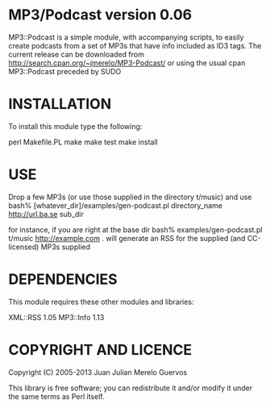 MP3/Podcast version 0.06
========================

MP3::Podcast is a simple module, with accompanying scripts, to easily
create podcasts from a set of MP3s that have info included as ID3
tags. The current release can be downloaded from
http://search.cpan.org/~jmerelo/MP3-Podcast/ 
or using the usual
cpan MP3::Podcast
preceded by SUDO

INSTALLATION
=========

To install this module type the following:

   perl Makefile.PL
   make
   make test
   make install

USE
===

Drop a few MP3s (or use those supplied in the directory t/music) and
use
bash% [whatever_dir]/examples/gen-podcast.pl directory_name
http://url.ba.se sub_dir

for instance, if you are right at the base dir
bash% examples/gen-podcast.pl t/music http://example.com . will
generate an RSS for the supplied (and CC-licensed) MP3s  supplied


DEPENDENCIES
=========

This module requires these other modules and libraries:

  XML::RSS 1.05
  MP3::Info 1.13

COPYRIGHT AND LICENCE
===============

Copyright (C) 2005-2013 Juan Julian Merelo Guervos

This library is free software; you can redistribute it and/or modify
it under the same terms as Perl itself. 

